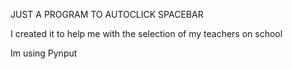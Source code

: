JUST A PROGRAM TO AUTOCLICK SPACEBAR

I created it to help me with the selection of my teachers on school

Im using Pynput
